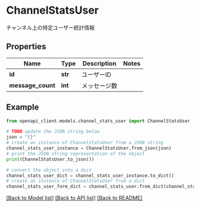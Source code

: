# ChannelStatsUser

チャンネル上の特定ユーザー統計情報

## Properties

Name | Type | Description | Notes
------------ | ------------- | ------------- | -------------
**id** | **str** | ユーザーID | 
**message_count** | **int** | メッセージ数 | 

## Example

```python
from openapi_client.models.channel_stats_user import ChannelStatsUser

# TODO update the JSON string below
json = "{}"
# create an instance of ChannelStatsUser from a JSON string
channel_stats_user_instance = ChannelStatsUser.from_json(json)
# print the JSON string representation of the object
print(ChannelStatsUser.to_json())

# convert the object into a dict
channel_stats_user_dict = channel_stats_user_instance.to_dict()
# create an instance of ChannelStatsUser from a dict
channel_stats_user_form_dict = channel_stats_user.from_dict(channel_stats_user_dict)
```
[[Back to Model list]](../README.md#documentation-for-models) [[Back to API list]](../README.md#documentation-for-api-endpoints) [[Back to README]](../README.md)


